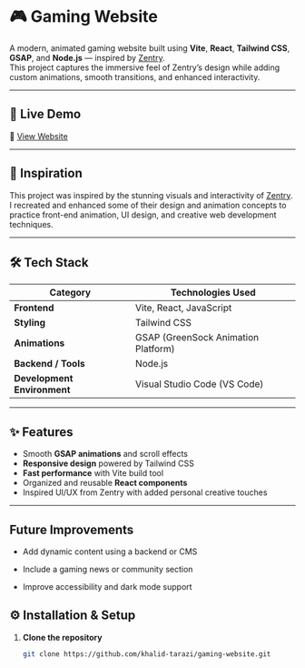 # 🎮 Gaming Website

A modern, animated gaming website built using **Vite**, **React**, **Tailwind CSS**, **GSAP**, and **Node.js** — inspired by [Zentry](https://zentry.com/).  
This project captures the immersive feel of Zentry’s design while adding custom animations, smooth transitions, and enhanced interactivity.

---

## 🚀 Live Demo
🔗 [View Website](https://gaming-website-yk6o.vercel.app/)  

---

## 🧠 Inspiration
This project was inspired by the stunning visuals and interactivity of [Zentry](https://zentry.com/).  
I recreated and enhanced some of their design and animation concepts to practice front-end animation, UI design, and creative web development techniques.

---

## 🛠️ Tech Stack

| Category | Technologies Used |
|-----------|--------------------|
| **Frontend** | Vite, React, JavaScript |
| **Styling** | Tailwind CSS |
| **Animations** | GSAP (GreenSock Animation Platform) |
| **Backend / Tools** | Node.js |
| **Development Environment** | Visual Studio Code (VS Code) |

---

## ✨ Features

- Smooth **GSAP animations** and scroll effects  
- **Responsive design** powered by Tailwind CSS  
- **Fast performance** with Vite build tool  
- Organized and reusable **React components**  
- Inspired UI/UX from Zentry with added personal creative touches  

---
## Future Improvements

- Add dynamic content using a backend or CMS

- Include a gaming news or community section

- Improve accessibility and dark mode support

## ⚙️ Installation & Setup

1. **Clone the repository**
   ```bash
   git clone https://github.com/khalid-tarazi/gaming-website.git
